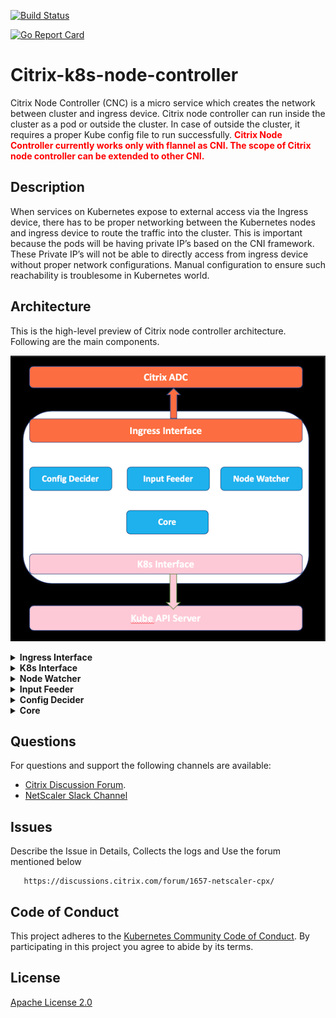 [![Build Status](https://travis-ci.com/janraj/citrix-k8s-node-controller.svg?token=GfEuWKxn7TJJesWboygR&branch=master)](https://travis-ci.com/janraj/citrix-k8s-node-controller)

[![Go Report Card](https://goreportcard.com/badge/github.com/janraj/citrix-k8s-node-controller)](https://goreportcard.com/report/github.com/janraj/citrix-k8s-node-controller)
# **Citrix-k8s-node-controller**
Citrix Node Controller (CNC) is a micro service which creates the network between cluster and ingress device.  Citrix node controller can run inside the cluster as a pod or outside the cluster. In case of outside the cluster, it requires a proper Kube config file to run successfully. <span style="color:red">**Citrix Node Controller currently works only with flannel as CNI. The scope of Citrix node controller can be extended to other CNI.**</span>

## **Description**
When services on Kubernetes expose to external access via the Ingress device, there has to be proper networking between the Kubernetes nodes and ingress device to route the traffic into the cluster.   This is important because the pods will be having private IP’s based on the CNI framework.  These Private IP’s will not be able to directly access from ingress device without proper network configurations. Manual configuration to ensure such reachability is troublesome in Kubernetes world.

## **Architecture**
This is the high-level preview of Citrix node controller architecture. Following are the main components.	


![](./images/CitrixControllerArchitecture.png)
       <details>
       <summary>**Ingress Interface**</summary>
	    Ingress Interface is responsible for interacting with Citrix ADC via nitro rest API. It maintains the nitro session and invokes it when required. 
       </details>
       <details>
       <summary>**K8s Interface**</summary>
	    This module interacts with Kube API server via K8s Go Client. It ensures the availability of client and maintains a healthy client session.
       </details>
       <details>
       <summary>**Node Watcher**</summary>
	    The node watcher unit is used to watch the node events via K8s Interface. It responds to the node events such as node addition, deletion or modification with its call            back functions.
       </details>
       <details>
       <summary>**Input Feeder**</summary>
	    It provides inputs to the config decider. Some of the inputs are auto detect and the rest are taken from the CNC deployment yaml. 
       </details>
       <details>
       <summary>**Config Decider**</summary>
	    This segment takes inputs from both the node watcher and the input feeder and decides the best network automation required between cluster and NetScaler.
       </details>
       <details>
       <summary>**Core**</summary>
	    The core module interacts with node watcher and updates the corresponding config engine.  It is responsible for starting the best config engine for the corresponding             cluster.
       </details>

## **Questions**
For questions and support the following channels are available:
* [Citrix Discussion Forum](https://discussions.citrix.com/forum/1657-netscaler-cpx/). 
* [NetScaler Slack Channel](https://citrixadccloudnative.slack.com/)

## **Issues**
Describe the Issue in Details, Collects the logs and  Use the forum mentioned below
```
   https://discussions.citrix.com/forum/1657-netscaler-cpx/
```

## **Code of Conduct**
This project adheres to the [Kubernetes Community Code of Conduct](https://github.com/kubernetes/community/blob/master/code-of-conduct.md). By participating in this project you agree to abide by its terms.

## **License**
[Apache License 2.0](./license/LICENSE)
